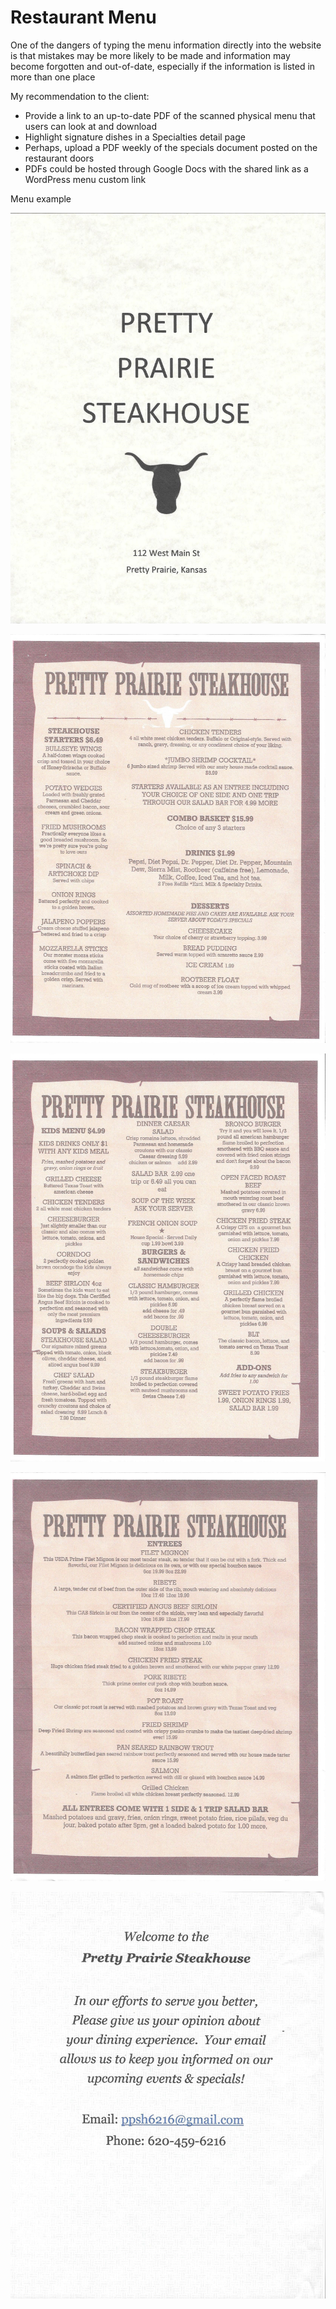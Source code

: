 # Restaurant Menu

One of the dangers of typing the menu information directly into the website is that mistakes may be more likely to be made and information may become forgotten and out-of-date, especially if the information is listed in more than one place

My recommendation to the client: 
* Provide a link to an up-to-date PDF of the scanned physical menu that users can look at and download
* Highlight signature dishes in a Specialties detail page
* Perhaps, upload a PDF weekly of the specials document posted on the restaurant doors
* PDFs could be hosted through Google Docs with the shared link as a WordPress menu custom link

Menu example

![](restaurant-menu-cover.jpg)

![](restaurant-menu-page-1.jpg)

![](restaurant-menu-page-2.jpg)

![](restaurant-menu-page-3.jpg)

![](restaurant-menu-page-4.jpg)